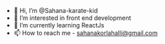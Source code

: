 - 👋 Hi, I’m @Sahana-karate-kid
- 👀 I’m interested in front end development
- 🌱 I’m currently learning ReactJs
- 📫 How to reach me - sahanakorlahalli@gmail.com

<!---
Sahana-karate-kid/Sahana-karate-kid is a ✨ special ✨ repository because its `README.md` (this file) appears on your GitHub profile.
You can click the Preview link to take a look at your changes.
--->
